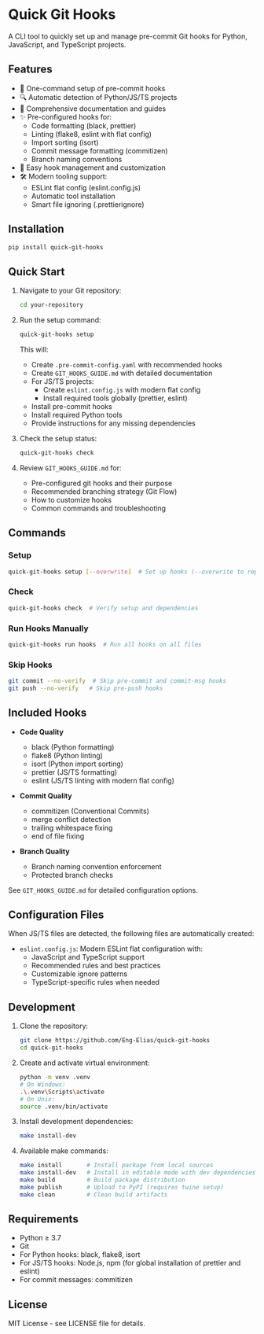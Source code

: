 # Quick Git Hooks

A CLI tool to quickly set up and manage pre-commit Git hooks for Python, JavaScript, and TypeScript projects.

## Features

- 🚀 One-command setup of pre-commit hooks
- 🔍 Automatic detection of Python/JS/TS projects
- 📝 Comprehensive documentation and guides
- ✨ Pre-configured hooks for:
  - Code formatting (black, prettier)
  - Linting (flake8, eslint with flat config)
  - Import sorting (isort)
  - Commit message formatting (commitizen)
  - Branch naming conventions
- 🔄 Easy hook management and customization
- 🛠️ Modern tooling support:
  - ESLint flat config (eslint.config.js)
  - Automatic tool installation
  - Smart file ignoring (.prettierignore)

## Installation

```bash
pip install quick-git-hooks
```

## Quick Start

1. Navigate to your Git repository:

   ```bash
   cd your-repository
   ```

2. Run the setup command:

   ```bash
   quick-git-hooks setup
   ```

   This will:

   - Create `.pre-commit-config.yaml` with recommended hooks
   - Create `GIT_HOOKS_GUIDE.md` with detailed documentation
   - For JS/TS projects:
     - Create `eslint.config.js` with modern flat config
     - Install required tools globally (prettier, eslint)
   - Install pre-commit hooks
   - Install required Python tools
   - Provide instructions for any missing dependencies

3. Check the setup status:

   ```bash
   quick-git-hooks check
   ```

4. Review `GIT_HOOKS_GUIDE.md` for:
   - Pre-configured git hooks and their purpose
   - Recommended branching strategy (Git Flow)
   - How to customize hooks
   - Common commands and troubleshooting

## Commands

### Setup

```bash
quick-git-hooks setup [--overwrite]  # Set up hooks (--overwrite to replace existing config)
```

### Check

```bash
quick-git-hooks check  # Verify setup and dependencies
```

### Run Hooks Manually

```bash
quick-git-hooks run hooks  # Run all hooks on all files
```

### Skip Hooks

```bash
git commit --no-verify  # Skip pre-commit and commit-msg hooks
git push --no-verify   # Skip pre-push hooks
```

## Included Hooks

- **Code Quality**

  - black (Python formatting)
  - flake8 (Python linting)
  - isort (Python import sorting)
  - prettier (JS/TS formatting)
  - eslint (JS/TS linting with modern flat config)

- **Commit Quality**

  - commitizen (Conventional Commits)
  - merge conflict detection
  - trailing whitespace fixing
  - end of file fixing

- **Branch Quality**
  - Branch naming convention enforcement
  - Protected branch checks

See `GIT_HOOKS_GUIDE.md` for detailed configuration options.

## Configuration Files

When JS/TS files are detected, the following files are automatically created:

- `eslint.config.js`: Modern ESLint flat configuration with:
  - JavaScript and TypeScript support
  - Recommended rules and best practices
  - Customizable ignore patterns
  - TypeScript-specific rules when needed

## Development

1. Clone the repository:

   ```bash
   git clone https://github.com/Eng-Elias/quick-git-hooks
   cd quick-git-hooks
   ```

2. Create and activate virtual environment:

   ```bash
   python -m venv .venv
   # On Windows:
   .\.venv\Scripts\activate
   # On Unix:
   source .venv/bin/activate
   ```

3. Install development dependencies:

   ```bash
   make install-dev
   ```

4. Available make commands:
   ```bash
   make install       # Install package from local sources
   make install-dev   # Install in editable mode with dev dependencies
   make build         # Build package distribution
   make publish       # Upload to PyPI (requires twine setup)
   make clean         # Clean build artifacts
   ```

## Requirements

- Python ≥ 3.7
- Git
- For Python hooks: black, flake8, isort
- For JS/TS hooks: Node.js, npm (for global installation of prettier and eslint)
- For commit messages: commitizen

## License

MIT License - see LICENSE file for details.
